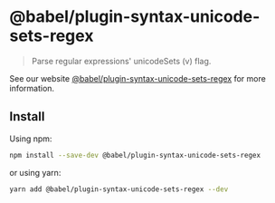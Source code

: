 # @babel/plugin-syntax-unicode-sets-regex

> Parse regular expressions' unicodeSets (v) flag.

See our
website [@babel/plugin-syntax-unicode-sets-regex](https://babeljs.io/docs/en/babel-plugin-syntax-unicode-sets-regex) for
more information.

## Install

Using npm:

```sh
npm install --save-dev @babel/plugin-syntax-unicode-sets-regex
```

or using yarn:

```sh
yarn add @babel/plugin-syntax-unicode-sets-regex --dev
```
